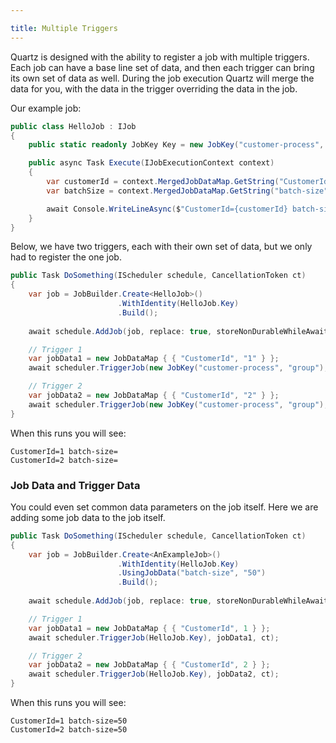 ```yaml
---

title: Multiple Triggers
---
```


Quartz is designed with the ability to register a job with multiple triggers.
Each job can have a base line set of data, and then each trigger can bring its
own set of data as well. During the job execution Quartz will merge the data
for you, with the data in the trigger overriding the data in the job.

Our example job:

```csharp
public class HelloJob : IJob
{
    public static readonly JobKey Key = new JobKey("customer-process", "group");

    public async Task Execute(IJobExecutionContext context)
    {
        var customerId = context.MergedJobDataMap.GetString("CustomerId");
        var batchSize = context.MergedJobDataMap.GetString("batch-size");

        await Console.WriteLineAsync($"CustomerId={customerId} batch-size={batchSize}")
    }
}
```

Below, we have two triggers, each with their own set of data, but
we only had to register the one job.

```csharp
public Task DoSomething(IScheduler schedule, CancellationToken ct)
{
    var job = JobBuilder.Create<HelloJob>()
                        .WithIdentity(HelloJob.Key)
                        .Build();
    
    await schedule.AddJob(job, replace: true, storeNonDurableWhileAwaitingScheduling: true, ct);

    // Trigger 1
    var jobData1 = new JobDataMap { { "CustomerId", "1" } };
    await scheduler.TriggerJob(new JobKey("customer-process", "group"), jobData1, ct);

    // Trigger 2
    var jobData2 = new JobDataMap { { "CustomerId", "2" } };
    await scheduler.TriggerJob(new JobKey("customer-process", "group"), jobData2, ct);
}
```

When this runs you will see:

```
CustomerId=1 batch-size=
CustomerId=2 batch-size=
```

### Job Data and Trigger Data

You could even set common data parameters on the job itself. Here
we are adding some job data to the job itself.

```csharp
public Task DoSomething(IScheduler schedule, CancellationToken ct)
{
    var job = JobBuilder.Create<AnExampleJob>()
                        .WithIdentity(HelloJob.Key)
                        .UsingJobData("batch-size", "50")
                        .Build();
    
    await schedule.AddJob(job, replace: true, storeNonDurableWhileAwaitingScheduling: true, ct);

    // Trigger 1
    var jobData1 = new JobDataMap { { "CustomerId", 1 } };
    await scheduler.TriggerJob(HelloJob.Key), jobData1, ct);

    // Trigger 2
    var jobData2 = new JobDataMap { { "CustomerId", 2 } };
    await scheduler.TriggerJob(HelloJob.Key), jobData2, ct);
}
```

When this runs you will see:

```
CustomerId=1 batch-size=50
CustomerId=2 batch-size=50
```
